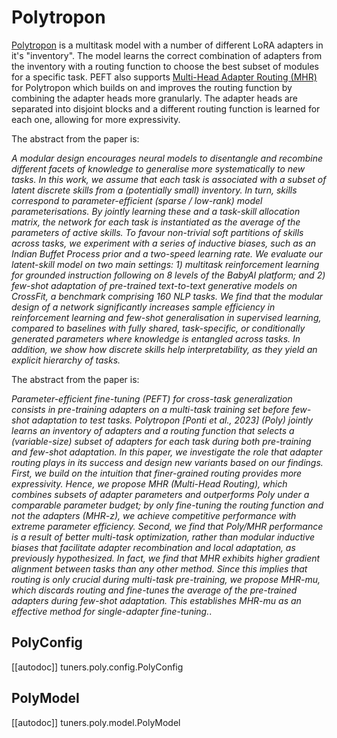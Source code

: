 <!--Copyright 2024 The HuggingFace Team. All rights reserved.

Licensed under the Apache License, Version 2.0 (the "License"); you may not use this file except in compliance with
the License. You may obtain a copy of the License at

http://www.apache.org/licenses/LICENSE-2.0

Unless required by applicable law or agreed to in writing, software distributed under the License is distributed on
an "AS IS" BASIS, WITHOUT WARRANTIES OR CONDITIONS OF ANY KIND, either express or implied. See the License for the
specific language governing permissions and limitations under the License.

⚠️ Note that this file is in Markdown but contain specific syntax for our doc-builder (similar to MDX) that may not be
rendered properly in your Markdown viewer.

-->

# Polytropon

[Polytropon](https://hf.co/papers/2202.13914) is a multitask model with a number of different LoRA adapters in it's "inventory". The model learns the correct combination of adapters from the inventory with a routing function to choose the best subset of modules for a specific task. PEFT also supports [Multi-Head Adapter Routing (MHR)](https://hf.co/papers/2211.03831) for Polytropon which builds on and improves the routing function by combining the adapter heads more granularly. The adapter heads are separated into disjoint blocks and a different routing function is learned for each one, allowing for more expressivity.

<hfoptions id="paper">
<hfoption id="Combining Modular Skills in Multitask Learning">

The abstract from the paper is:

*A modular design encourages neural models to disentangle and recombine different facets of knowledge to generalise more systematically to new tasks. In this work, we assume that each task is associated with a subset of latent discrete skills from a (potentially small) inventory. In turn, skills correspond to parameter-efficient (sparse / low-rank) model parameterisations. By jointly learning these and a task-skill allocation matrix, the network for each task is instantiated as the average of the parameters of active skills. To favour non-trivial soft partitions of skills across tasks, we experiment with a series of inductive biases, such as an Indian Buffet Process prior and a two-speed learning rate. We evaluate our latent-skill model on two main settings: 1) multitask reinforcement learning for grounded instruction following on 8 levels of the BabyAI platform; and 2) few-shot adaptation of pre-trained text-to-text generative models on CrossFit, a benchmark comprising 160 NLP tasks. We find that the modular design of a network significantly increases sample efficiency in reinforcement learning and few-shot generalisation in supervised learning, compared to baselines with fully shared, task-specific, or conditionally generated parameters where knowledge is entangled across tasks. In addition, we show how discrete skills help interpretability, as they yield an explicit hierarchy of tasks.*

</hfoption>
<hfoption id="Multi-Head Adapter Routing for Cross-Task Generalization">

The abstract from the paper is:

*Parameter-efficient fine-tuning (PEFT) for cross-task generalization consists in pre-training adapters on a multi-task training set before few-shot adaptation to test tasks. Polytropon [Ponti et al., 2023] (Poly) jointly learns an inventory of adapters and a routing function that selects a (variable-size) subset of adapters for each task during both pre-training and few-shot adaptation. In this paper, we investigate the role that adapter routing plays in its success and design new variants based on our findings. First, we build on the intuition that finer-grained routing provides more expressivity. Hence, we propose MHR (Multi-Head Routing), which combines subsets of adapter parameters and outperforms Poly under a comparable parameter budget; by only fine-tuning the routing function and not the adapters (MHR-z), we achieve competitive performance with extreme parameter efficiency. Second, we find that Poly/MHR performance is a result of better multi-task optimization, rather than modular inductive biases that facilitate adapter recombination and local adaptation, as previously hypothesized. In fact, we find that MHR exhibits higher gradient alignment between tasks than any other method. Since this implies that routing is only crucial during multi-task pre-training, we propose MHR-mu, which discards routing and fine-tunes the average of the pre-trained adapters during few-shot adaptation. This establishes MHR-mu as an effective method for single-adapter fine-tuning.*.

</hfoption>
</hfoptions>

## PolyConfig

[[autodoc]] tuners.poly.config.PolyConfig

## PolyModel

[[autodoc]] tuners.poly.model.PolyModel
